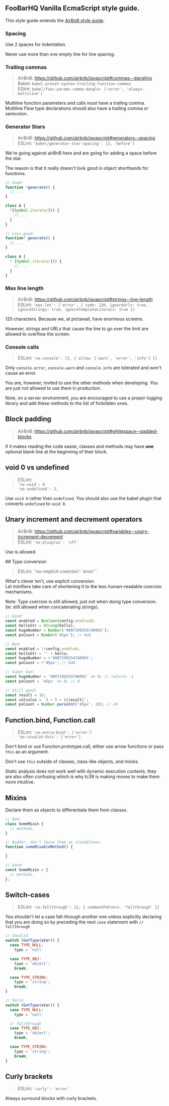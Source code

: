 ## FooBarHQ Vanilla EcmaScript style guide.

This style guide extends the [AirBnB style guide](https://github.com/airbnb/javascript).

### Spacing

Use 2 spaces for indentation.

Never use more than one empty line for line spacing.

### Trailing commas

> AirBnB: https://github.com/airbnb/javascript#commas--dangling  
> Babel: `babel-preset-syntax-trailing-function-commas`  
> ESlint: `babel/func-params-comma-dangle: ['error', 'always-multiline']`

Multiline function parameters and calls must have a trailing comma.  
Multiline Flow type declarations should also have a trailing comma or semicolon.

### Generator Stars

> AirBnB: https://github.com/airbnb/javascript#generators--spacing  
> ESLint: `'babel/generator-star-spacing': [2, 'before']`

We're going against airBnB here and are going for adding a space before the star.

The reason is that it really doesn't look good in object shorthands for functions.

```javascript
// Good:
function *generate() {
  // ...
}

class A {
  *[Symbol.iterator]() {
    // ...
  }
}
```

```javascript
// Less good:
function* generate() {
  // ...
}

class A {
  * [Symbol.iterator]() {
    // ...
  }
}
```

### Max line length

> AirBnB: https://github.com/airbnb/javascript#strings--line-length  
> ESLint: `'max-len': ['error', {
    code: 120,
    ignoreUrls: true,
    ignoreStrings: true,
    ignoreTemplateLiterals: true
}]`

120 characters. Because we, at pictawall, have enormous screens.

However, strings and URLs that cause the line to go over the limit are allowed to overflow the screen.

### Console calls

> ESLint: `'no-console': [2, { allow: ['warn', 'error', 'info'] }]`

Only `console.error`, `console.warn` and `console.info` are tolerated and won't cause an error.

You are, however, invited to use the other methods when developing. You are just not allowed to use them in production.

Note, on a server environment, you are encouraged to use a proper logging library and add these methods to the list of forbidden ones.

## Block padding

> AirBnB: https://github.com/airbnb/javascript#whitespace--padded-blocks

If it makes reading the code easier, classes and methods may have **one** optional blank line at the beginning of their block.

## void 0 vs undefined

> ESLint:  
> `'no-void': 0`  
> `'no-undefined': 2,`

Use `void 0` rather than `undefined`. You should also use the babel plugin that converts `undefined` to `void 0`.

## Unary increment and decrement operators

> AirBnB: https://github.com/airbnb/javascript#variables--unary-increment-decrement  
> ESLint: `'no-plusplus': 'off'`

Use is allowed.

## Type conversion

> ESLint: `'no-implicit-coercion': 'error'``

What's clever isn't, use explicit conversion.  
Let minifiers take care of shortening it to the less human-readable coercion mechanisms.

Note: Type coercion is still allowed, just not when doing type conversion. (ie: still allowed when concatenating strings).

```javascript
// Good:
const enabled = Boolean(config.enabled);
const helloStr = String(hello);
const hugeNumber = Number('9007199254740991');
const pxCount = Number('45px'); // NaN

// Bad:
const enabled = !!config.enabled;
const helloStr = '' + hello;
const hugeNumber = +'9007199254740991';
const pxCount = +'45px'; // NaN

// Super bad:
const hugeNumber = '9007199254740991' >> 0; // returns -1
const pxCount = '45px' >> 0; // 0

// Still good:
const result = 10;
const calculus = `5 + 5 = ${result}`;
const pxCount = Number.parseInt('45px', 10); // 45
```

## Function.bind, Function.call

> ESLint:
> `'no-extra-bind': ['error']`  
> `'no-invalid-this': ['error']`

Don't bind or use Function.prototype.call, either use arrow functions or pass `this` as an argument.

Don't use `this` outside of classes, class-like objects, and mixins.

Static analysis does not work well with dynamic execution contexts, they are also
often confusing which is why tc39 is making moves to make them more intuitive.

## Mixins

Declare them as objects to differentiate them from classes.

```javascript
// Bad:
class SomeMixin {
  // methods.
}

// Badder, don't leave them as standalones.
function someMixableMethod() {

}

// Good:
const SomeMixin = {
  // methods.
};
```

## Switch-cases

> ESLint: `'no-fallthrough': [2, { commentPattern: 'fallthrough' }]`

You shouldn't let a case fall-through another one unless explicitly declaring that you are doing so
by preceding the next `case` statement with `// fallthrough`

```javascript
// Invalid
switch (GetType(aVar)) {
  case TYPE_NULL:
    type = 'null'

  case TYPE_OBJ:
    type = 'object';
    break;

  case TYPE_STRING:
    type = 'string';
    break;
}
```

```javascript
// Valid
switch (GetType(aVar)) {
  case TYPE_NULL:
    type = 'null'

  // fallthrough
  case TYPE_OBJ:
    type = 'object';
    break;

  case TYPE_STRING:
    type = 'string';
    break;
}
```

## Curly brackets

> ESLint: `'curly': 'error'`

Always surround blocks with curly brackets.
